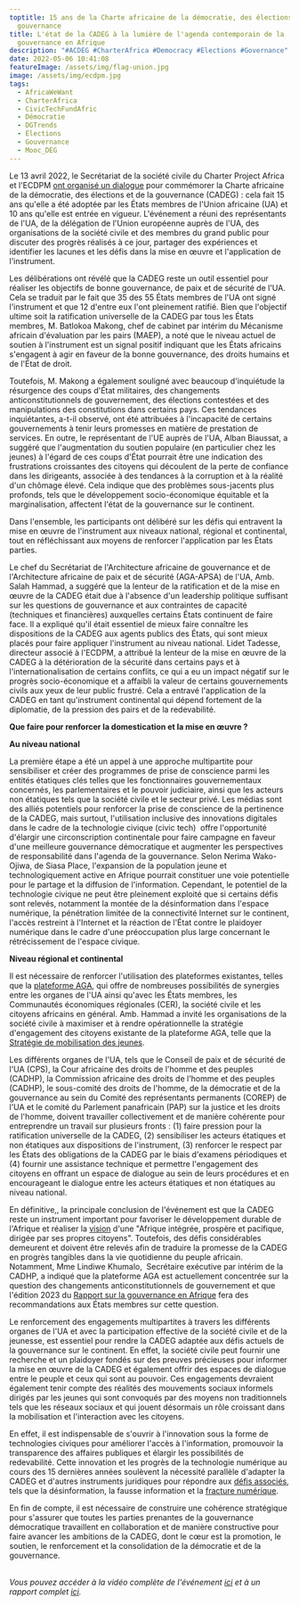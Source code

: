 ```yaml
---
toptitle: 15 ans de la Charte africaine de la démocratie, des élections et de la
  gouvernance
title: L'état de la CADEG à la lumière de l'agenda contemporain de la
  gouvernance en Afrique
description: "#ACDEG #CharterAfrica #Democracy #Elections #Governance"
date: 2022-05-06 10:41:08
featureImage: /assets/img/flag-union.jpg
image: /assets/img/ecdpm.jpg
tags:
  - AfricaWeWant
  - CharterAfrica
  - CivicTechFundAfric
  - Démocratie
  - DGTrends
  - Élections
  - Gouvernance
  - Mooc_DEG
---
```

Le 13 avril 2022, le Secrétariat de la société civile du Charter Project Africa et l'ECDPM [ont organisé un dialogue](https://ecdpm.org/events/advancing-pan-african-governance-agenda/) pour commémorer la Charte africaine de la démocratie, des élections et de la gouvernance (CADEG) : cela fait 15 ans qu'elle a été adoptée par les États membres de l'Union africaine (UA) et 10 ans qu'elle est entrée en vigueur. L'événement a réuni des représentants de l'UA, de la délégation de l'Union européenne auprès de l'UA, des organisations de la société civile et des membres du grand public pour discuter des progrès réalisés à ce jour, partager des expériences et identifier les lacunes et les défis dans la mise en œuvre et l'application de l'instrument.



Les délibérations ont révélé que la CADEG reste un outil essentiel pour réaliser les objectifs de bonne gouvernance, de paix et de sécurité de l'UA. Cela se traduit par le fait que 35 des 55 États membres de l'UA ont signé l'instrument et que 12 d'entre eux l'ont pleinement ratifié. Bien que l'objectif ultime soit la ratification universelle de la CADEG par tous les États membres, M. Batlokoa Makong, chef de cabinet par intérim du Mécanisme africain d'évaluation par les pairs (MAEP), a noté que le niveau actuel de soutien à l'instrument est un signal positif indiquant que les États africains s'engagent à agir en faveur de la bonne gouvernance, des droits humains et de l'État de droit.

Toutefois, M. Makong a également souligné avec beaucoup d'inquiétude la résurgence des coups d'État militaires, des changements anticonstitutionnels de gouvernement, des élections contestées et des manipulations des constitutions dans certains pays. Ces tendances inquiétantes, a-t-il observé, ont été attribuées à l'incapacité de certains gouvernements à tenir leurs promesses en matière de prestation de services. En outre, le représentant de l'UE auprès de l'UA, Alban Biaussat, a suggéré que l'augmentation du soutien populaire (en particulier chez les jeunes) à l'égard de ces coups d'État pourrait être une indication des frustrations croissantes des citoyens qui découlent de la perte de confiance dans les dirigeants, associée à des tendances à la corruption et à la réalité d'un chômage élevé. Cela indique que des problèmes sous-jacents plus profonds, tels que le développement socio-économique équitable et la marginalisation, affectent l'état de la gouvernance sur le continent.

Dans l'ensemble, les participants ont délibéré sur les défis qui entravent la mise en œuvre de l'instrument aux niveaux national, régional et continental, tout en réfléchissant aux moyens de renforcer l'application par les États parties.

Le chef du Secrétariat de l'Architecture africaine de gouvernance et de l'Architecture africaine de paix et de sécurité (AGA-APSA) de l'UA, Amb. Salah Hammad, a suggéré que la lenteur de la ratification et de la mise en œuvre de la CADEG était due à l'absence d'un leadership politique suffisant sur les questions de gouvernance et aux contraintes de capacité (techniques et financières) auxquelles certains États continuent de faire face. Il a expliqué qu'il était essentiel de mieux faire connaître les dispositions de la CADEG aux agents publics des États, qui sont mieux placés pour faire appliquer l'instrument au niveau national. Lidet Tadesse, directeur associé à l'ECDPM, a attribué la lenteur de la mise en œuvre de la CADEG à la détérioration de la sécurité dans certains pays et à l'internationalisation de certains conflits, ce qui a eu un impact négatif sur le progrès socio-économique et a affaibli la valeur de certains gouvernements civils aux yeux de leur public frustré. Cela a entravé l'application de la CADEG en tant qu'instrument continental qui dépend fortement de la diplomatie, de la pression des pairs et de la redevabilité. 



**Que faire pour renforcer la domestication et la mise en œuvre ?**

**Au niveau national**

La première étape a été un appel à une approche multipartite pour sensibiliser et créer des programmes de prise de conscience parmi les entités étatiques clés telles que les fonctionnaires gouvernementaux concernés, les parlementaires et le pouvoir judiciaire, ainsi que les acteurs non étatiques tels que la société civile et le secteur privé. Les médias sont des alliés potentiels pour renforcer la prise de conscience de la pertinence de la CADEG, mais surtout, l'utilisation inclusive des innovations digitales dans le cadre de la technologie civique (civic tech)  offre l'opportunité d'élargir une circonscription continentale pour faire campagne en faveur d'une meilleure gouvernance démocratique et augmenter les perspectives de responsabilité dans l'agenda de la gouvernance. Selon Nerima Wako-Ojiwa, de Siasa Place, l'expansion de la population jeune et technologiquement active en Afrique pourrait constituer une voie potentielle pour le partage et la diffusion de l'information. Cependant, le potentiel de la technologie civique ne peut être pleinement exploité que si certains défis sont relevés, notamment la montée de la désinformation dans l'espace numérique, la pénétration limitée de la connectivité Internet sur le continent, l'accès restreint à l'Internet et la réaction de l'État contre le plaidoyer numérique dans le cadre d'une préoccupation plus large concernant le rétrécissement de l'espace civique.

**Niveau régional et continental** 

Il est nécessaire de renforcer l'utilisation des plateformes existantes, telles que la [plateforme AGA](https://au.int/en/aga?msclkid=e3beb4d0c56a11ec856134022471b39c), qui offre de nombreuses possibilités de synergies entre les organes de l'UA ainsi qu'avec les États membres, les Communautés économiques régionales (CER), la société civile et les citoyens africains en général. Amb. Hammad a invité les organisations de la société civile à maximiser et à rendre opérationnelle la stratégie d'engagement des citoyens existante de la plateforme AGA, telle que la [Stratégie de mobilisation des jeunes](https://au.int/sites/default/files/documents/38528-doc-aga_yes_french_web.pdf).  

Les différents organes de l'UA, tels que le Conseil de paix et de sécurité de l'UA (CPS), la Cour africaine des droits de l'homme et des peuples (CADHP), la Commission africaine des droits de l'homme et des peuples (CADHP), le sous-comité des droits de l'homme, de la démocratie et de la gouvernance au sein du Comité des représentants permanents (COREP) de l'UA et le comité du Parlement panafricain (PAP) sur la justice et les droits de l'homme, doivent travailler collectivement et de manière cohérente pour entreprendre un travail sur plusieurs fronts : (1) faire pression pour la ratification universelle de la CADEG, (2) sensibiliser les acteurs étatiques et non étatiques aux dispositions de l'instrument, (3) renforcer le respect par les États des obligations de la CADEG par le biais d'examens périodiques et (4) fournir une assistance technique et permettre l'engagement des citoyens en offrant un espace de dialogue au sein de leurs procédures et en encourageant le dialogue entre les acteurs étatiques et non étatiques au niveau national.

En définitive,, la principale conclusion de l'événement est que la CADEG reste un instrument important pour favoriser le développement durable de l'Afrique et réaliser la [vision](https://au.int/en/about/vision) d'une "Afrique intégrée, prospère et pacifique, dirigée par ses propres citoyens". Toutefois, des défis considérables demeurent et doivent être relevés afin de traduire la promesse de la CADEG en progrès tangibles dans la vie quotidienne du peuple africain. Notamment, Mme Lindiwe Khumalo,  Secrétaire exécutive par intérim de la CADHP, a indiqué que la plateforme AGA est actuellement concentrée sur la question des changements anticonstitutionnels de gouvernement et que l'édition 2023 du [Rapport sur la gouvernance en Afrique](https://www.africannewspage.net/2022/03/26/op-ed-unveiling-the-2021-african-governance-futures-scenarios-by-eddy-maloka/) fera des recommandations aux États membres sur cette question.

Le renforcement des engagements multipartites à travers les différents organes de l'UA et avec la participation effective de la société civile et de la jeunesse, est essentiel pour rendre la CADEG adaptée aux défis actuels de la gouvernance sur le continent. En effet, la société civile peut fournir une recherche et un plaidoyer fondés sur des preuves précieuses pour informer la mise en œuvre de la CADEG et également offrir des espaces de dialogue entre le peuple et ceux qui sont au pouvoir. Ces engagements devraient également tenir compte des réalités des mouvements sociaux informels dirigés par les jeunes qui sont convoqués par des moyens non traditionnels tels que les réseaux sociaux et qui jouent désormais un rôle croissant dans la mobilisation et l'interaction avec les citoyens.

En effet, il est indispensable de s'ouvrir à l'innovation sous la forme de technologies civiques pour améliorer l'accès à l'information, promouvoir la transparence des affaires publiques et élargir les possibilités de redevabilité. Cette innovation et les progrès de la technologie numérique au cours des 15 dernières années soulèvent la nécessité parallèle d'adapter la CADEG et d'autres instruments juridiques pour répondre aux [défis associés](https://achpr.org/sessions/resolutions?id=504&msclkid=addc0794c56811ec8734aff09670e5b3), tels que la désinformation, la fausse information et la [fracture numérique](https://www.africaportal.org/features/covid-19-implications-of-the-pandemic-for-the-digital-divide-in-africa/?msclkid=1398ae46c56811ec9c7b8cd17ccd0d99).

En fin de compte, il est nécessaire de construire une cohérence stratégique pour s'assurer que toutes les parties prenantes de la gouvernance démocratique travaillent en collaboration et de manière constructive pour faire avancer les ambitions de la CADEG, dont le cœur est la promotion, le soutien, le renforcement et la consolidation de la démocratie et de la gouvernance.

\
*Vous pouvez accéder à la vidéo complète de l'événement [ici](https://youtu.be/TLCPJi1E8T0) et à un rapport complet [ici](https://ecdpm.org/wp-content/uploads/FR-Key-Highlights-Outcome-Document-15th-anniversary-of-adoption-of-ACDEG-Final-April-2022.pdf).*